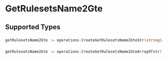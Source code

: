 # GetRulesetsName2Gte


## Supported Types

### 

```go
getRulesetsName2Gte := operations.CreateGetRulesetsName2GteStr(string{/* values here */})
```

### 

```go
getRulesetsName2Gte := operations.CreateGetRulesetsName2GteArrayOfstr([]string{/* values here */})
```

